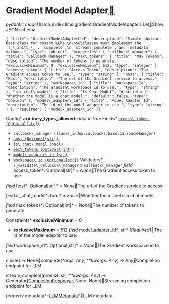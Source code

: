 Gradient Model Adapter[](#gradient-model-adapter "Permalink to this heading")
==============================================================================

*pydantic model* llama\_index.llms.gradient.GradientModelAdapterLLM[](#llama_index.llms.gradient.GradientModelAdapterLLM "Permalink to this definition")Show JSON schema
```
{ "title": "GradientModelAdapterLLM", "description": "Simple abstract base class for custom LLMs.\n\nSubclasses must implement the `\_\_init\_\_`, `complete`,\n `stream\_complete`, and `metadata` methods.", "type": "object", "properties": { "callback\_manager": { "title": "Callback Manager" }, "max\_tokens": { "title": "Max Tokens", "description": "The number of tokens to generate.", "exclusiveMinimum": 0, "exclusiveMaximum": 512, "type": "integer" }, "access\_token": { "title": "Access Token", "description": "The Gradient access token to use.", "type": "string" }, "host": { "title": "Host", "description": "The url of the Gradient service to access.", "type": "string" }, "workspace\_id": { "title": "Workspace Id", "description": "The Gradient workspace id to use.", "type": "string" }, "is\_chat\_model": { "title": "Is Chat Model", "description": "Whether the model is a chat model.", "default": false, "type": "boolean" }, "model\_adapter\_id": { "title": "Model Adapter Id", "description": "The id of the model adapter to use.", "type": "string" } }, "required": [ "model\_adapter\_id" ]}
```


Config* **arbitrary\_types\_allowed**: *bool = True*
Fields* [`access\_token (Optional[str])`](#llama_index.llms.gradient.GradientModelAdapterLLM.access_token "llama_index.llms.gradient.GradientModelAdapterLLM.access_token")
* `callback\_manager (llama\_index.callbacks.base.CallbackManager)`
* [`host (Optional[str])`](#llama_index.llms.gradient.GradientModelAdapterLLM.host "llama_index.llms.gradient.GradientModelAdapterLLM.host")
* [`is\_chat\_model (bool)`](#llama_index.llms.gradient.GradientModelAdapterLLM.is_chat_model "llama_index.llms.gradient.GradientModelAdapterLLM.is_chat_model")
* [`max\_tokens (Optional[int])`](#llama_index.llms.gradient.GradientModelAdapterLLM.max_tokens "llama_index.llms.gradient.GradientModelAdapterLLM.max_tokens")
* [`model\_adapter\_id (str)`](#llama_index.llms.gradient.GradientModelAdapterLLM.model_adapter_id "llama_index.llms.gradient.GradientModelAdapterLLM.model_adapter_id")
* [`workspace\_id (Optional[str])`](#llama_index.llms.gradient.GradientModelAdapterLLM.workspace_id "llama_index.llms.gradient.GradientModelAdapterLLM.workspace_id")
Validators* `\_validate\_callback\_manager` » `callback\_manager`
*field* access\_token*: Optional[str]* *= None*[](#llama_index.llms.gradient.GradientModelAdapterLLM.access_token "Permalink to this definition")The Gradient access token to use.

*field* host*: Optional[str]* *= None*[](#llama_index.llms.gradient.GradientModelAdapterLLM.host "Permalink to this definition")The url of the Gradient service to access.

*field* is\_chat\_model*: bool* *= False*[](#llama_index.llms.gradient.GradientModelAdapterLLM.is_chat_model "Permalink to this definition")Whether the model is a chat model.

*field* max\_tokens*: Optional[int]* *= None*[](#llama_index.llms.gradient.GradientModelAdapterLLM.max_tokens "Permalink to this definition")The number of tokens to generate.

Constraints* **exclusiveMinimum** = 0
* **exclusiveMaximum** = 512
*field* model\_adapter\_id*: str* *[Required]*[](#llama_index.llms.gradient.GradientModelAdapterLLM.model_adapter_id "Permalink to this definition")The id of the model adapter to use.

*field* workspace\_id*: Optional[str]* *= None*[](#llama_index.llms.gradient.GradientModelAdapterLLM.workspace_id "Permalink to this definition")The Gradient workspace id to use.

close() → None[](#llama_index.llms.gradient.GradientModelAdapterLLM.close "Permalink to this definition")complete(*\*args: Any*, *\*\*kwargs: Any*) → Any[](#llama_index.llms.gradient.GradientModelAdapterLLM.complete "Permalink to this definition")Completion endpoint for LLM.

stream\_complete(*prompt: str*, *\*\*kwargs: Any*) → Generator[[CompletionResponse](../llms.html#llama_index.llms.base.CompletionResponse "llama_index.llms.base.CompletionResponse"), None, None][](#llama_index.llms.gradient.GradientModelAdapterLLM.stream_complete "Permalink to this definition")Streaming completion endpoint for LLM.

*property* metadata*: [LLMMetadata](../llms.html#llama_index.llms.base.LLMMetadata "llama_index.llms.base.LLMMetadata")*[](#llama_index.llms.gradient.GradientModelAdapterLLM.metadata "Permalink to this definition")LLM metadata.

